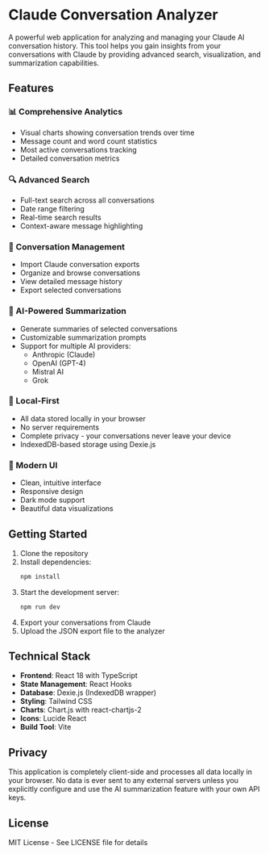 # Claude Conversation Analyzer

A powerful web application for analyzing and managing your Claude AI conversation history. This tool helps you gain insights from your conversations with Claude by providing advanced search, visualization, and summarization capabilities.

## Features

### 📊 Comprehensive Analytics
- Visual charts showing conversation trends over time
- Message count and word count statistics
- Most active conversations tracking
- Detailed conversation metrics

### 🔍 Advanced Search
- Full-text search across all conversations
- Date range filtering
- Real-time search results
- Context-aware message highlighting

### 📑 Conversation Management
- Import Claude conversation exports
- Organize and browse conversations
- View detailed message history
- Export selected conversations

### 🤖 AI-Powered Summarization
- Generate summaries of selected conversations
- Customizable summarization prompts
- Support for multiple AI providers:
  - Anthropic (Claude)
  - OpenAI (GPT-4)
  - Mistral AI
  - Grok

### 💾 Local-First
- All data stored locally in your browser
- No server requirements
- Complete privacy - your conversations never leave your device
- IndexedDB-based storage using Dexie.js

### 🎨 Modern UI
- Clean, intuitive interface
- Responsive design
- Dark mode support
- Beautiful data visualizations

## Getting Started

1. Clone the repository
2. Install dependencies:
   ```bash
   npm install
   ```
3. Start the development server:
   ```bash
   npm run dev
   ```
4. Export your conversations from Claude
5. Upload the JSON export file to the analyzer

## Technical Stack

- **Frontend**: React 18 with TypeScript
- **State Management**: React Hooks
- **Database**: Dexie.js (IndexedDB wrapper)
- **Styling**: Tailwind CSS
- **Charts**: Chart.js with react-chartjs-2
- **Icons**: Lucide React
- **Build Tool**: Vite

## Privacy

This application is completely client-side and processes all data locally in your browser. No data is ever sent to any external servers unless you explicitly configure and use the AI summarization feature with your own API keys.

## License

MIT License - See LICENSE file for details